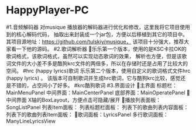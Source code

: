 # HappyPlayer-PC
#1.音频解码器
  对musique 播放器的解码器进行优化和修改，这里我将它项目使用到的核心解码代码，
  抽取出来封装成一个jar包，方便以后移植到其它的项目中。
  其项目源地址：https://github.com/tulskiy/musique，
  该项目十分强大，推荐大家看一下他的源码。
#2.歌词解析器
乐乐第一个版本，使用的是KSC卡拉OK的歌词格式，该歌词格式，虽然可以实现动态歌词的效果，
解析也方便，但是该歌词文件的大小差不多是酷狗krc文件的两倍多，所以在存储时还是占用了比较大的空间。
#hrc (happy lyrics)歌词
乐乐第二个版本，使用自定义的歌词格式文件hrc (happy lyrics) 。
该版本可自制歌词并生成hrc歌词，它与酷狗krc比较，感觉还是不错的，占空间小了好多。
#krc酷狗歌词
#3.界面设计
主界面
标题栏：MainMenuPanel
中间界面：MainCenterPanel
底部界面：MainOperatePanel
中间界面
X轴的BoxLayout，方便点击可隐藏/展开
播放列表面板：SongListPanel
列表Item面板：
列表标题栏面板：
列表下的歌曲列表内容面板：
列表下的歌曲列表Item面板：
歌词面板：LyricsPanel
多行歌词面板：ManyLineLyricsView

